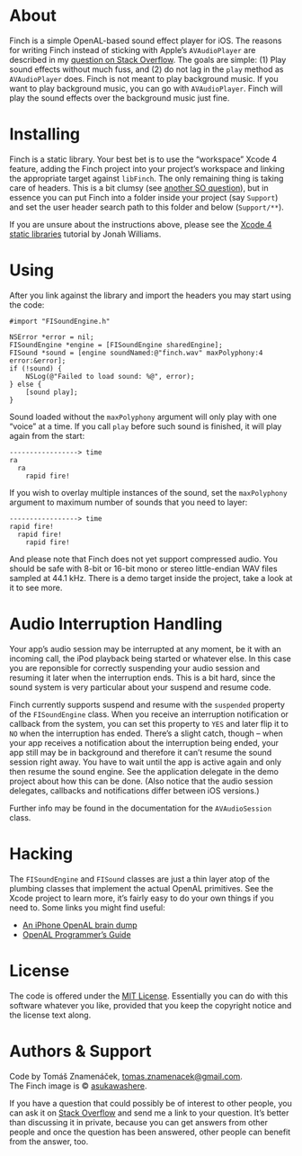 About
=====

Finch is a simple OpenAL-based sound effect player for iOS. The reasons for writing Finch instead of sticking with Apple’s `AVAudioPlayer` are described in my [question on Stack Overflow][so]. The goals are simple: (1) Play sound effects without much fuss, and (2) do not lag in the `play` method as `AVAudioPlayer` does. Finch is not meant to play background music. If you want
to play background music, you can go with `AVAudioPlayer`. Finch will play the sound effects over the background music just fine.

[so]: http://stackoverflow.com/questions/986983

Installing
==========

Finch is a static library. Your best bet is to use the “workspace” Xcode 4 feature, adding the Finch project into your project’s workspace and linking the appropriate target against `libFinch`. The only remaining thing is taking care of headers. This is a bit clumsy (see [another SO question][headers]), but in essence you can put Finch into a folder inside your project (say `Support`) and set the user header search path to this folder and below (`Support/**`).

If you are unsure about the instructions above, please see the [Xcode 4 static libraries][tutorial] tutorial by Jonah Williams.

[headers]: http://stackoverflow.com/questions/6289999
[tutorial]: http://blog.carbonfive.com/2011/04/04/using-open-source-static-libraries-in-xcode-4/#using_a_static_library

Using
=====

After you link against the library and import the headers you may start using the code:

    #import "FISoundEngine.h"

    NSError *error = nil;
    FISoundEngine *engine = [FISoundEngine sharedEngine];
    FISound *sound = [engine soundNamed:@"finch.wav" maxPolyphony:4 error:&error];
    if (!sound) {
        NSLog(@"Failed to load sound: %@", error);
    } else {
        [sound play];
    }

Sound loaded without the `maxPolyphony` argument will only play with one “voice” at a time. If you call `play` before such sound is finished, it will play again from the start:

    -----------------> time
    ra
      ra
        rapid fire!

If you wish to overlay multiple instances of the sound, set the `maxPolyphony` argument to maximum number of sounds that you need to layer:

    -----------------> time
    rapid fire!
      rapid fire!
        rapid fire!

And please note that Finch does not yet support compressed audio. You should be safe with 8-bit or 16-bit mono or stereo little-endian WAV files sampled at 44.1 kHz. There is a demo target inside the project, take a look at it to see more.

Audio Interruption Handling
===========================

Your app’s audio session may be interrupted at any moment, be it with an incoming call, the iPod playback being started or whatever else. In this case you are reponsible for correctly suspending your audio session and resuming it later when the interruption ends. This is a bit hard, since the sound system is very particular about your suspend and resume code.

Finch currently supports suspend and resume with the `suspended` property of the `FISoundEngine` class. When you receive an interruption notification or callback from the system, you can set this property to `YES` and later flip it to `NO` when the interruption has ended. There’s a slight catch, though – when your app receives a notification about the interruption being ended, your app still may be in background and therefore it can’t resume the sound session right away. You have to wait until the app is active again and only then resume the sound engine. See the application delegate in the demo project about how this can be done. (Also notice that the audio session delegates, callbacks and notifications differ between iOS versions.)

Further info may be found in the documentation for the `AVAudioSession` class.

Hacking
=======

The `FISoundEngine` and `FISound` classes are just a thin layer atop of the plumbing classes that implement the actual OpenAL primitives. See the Xcode project to learn more, it’s fairly easy to do your own things if you need to. Some links you might find useful:

* [An iPhone OpenAL brain dump][dump]
* [OpenAL Programmer’s Guide][guide]

[dump]: http://www.subfurther.com/blog/?p=602
[guide]: http://connect.creativelabs.com/openal/Documentation/OpenAL_Programmers_Guide.pdf

License
=======

The code is offered under the [MIT License][license]. Essentially you can do with this software whatever you like, provided that you keep the copyright notice and the license text along.

[license]: http://www.opensource.org/licenses/mit-license.php

Authors & Support
=================

Code by Tomáš Znamenáček, <tomas.znamenacek@gmail.com>.  
The Finch image is © [asukawashere].

If you have a question that could possibly be of interest to other people, you can ask it on [Stack Overflow][questions] and send me a link to your question. It’s better than discussing it in private, because you can get answers from other people and once the question has been answered, other people can benefit
from the answer, too.

[questions]: http://stackoverflow.com/questions/tagged/finch
[asukawashere]: http://asukawashere.deviantart.com/art/Gouldian-Finch-Watercolor-122610881
